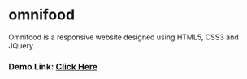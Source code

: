 # omnifood

Omnifood is a responsive website designed using HTML5, CSS3 and JQuery. 

<h3>Demo Link: <a href="https://omni-food-v1.netlify.app/">Click Here </a></h3>
